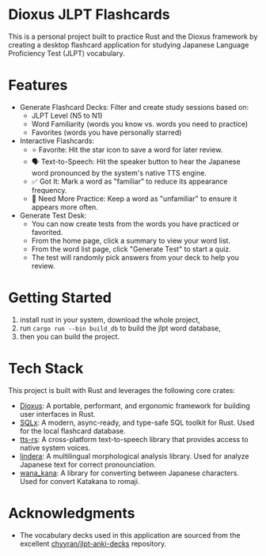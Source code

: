 # Dioxus JLPT Flashcards

This is a personal project built to practice Rust and the Dioxus framework by creating a desktop flashcard application for studying Japanese Language Proficiency Test (JLPT) vocabulary.

# Features
- Generate Flashcard Decks: Filter and create study sessions based on:
    - JLPT Level (N5 to N1)
    - Word Familiarity (words you know vs. words you need to practice)
    - Favorites (words you have personally starred)
- Interactive Flashcards:
    - ⭐️ Favorite: Hit the star icon to save a word for later review.
    - 🗣️ Text-to-Speech: Hit the speaker button to hear the Japanese word pronounced by the system's native TTS engine.
    - ✅ Got It: Mark a word as "familiar" to reduce its appearance frequency.
    - 🔄 Need More Practice: Keep a word as "unfamiliar" to ensure it appears more often.
- Generate Test Desk:
    - You can now create tests from the words you have practiced or favorited.
    - From the home page, click a summary to view your word list.
    - From the word list page, click "Generate Test" to start a quiz.
    - The test will randomly pick answers from your deck to help you review.
 
# Getting Started

1. install rust in your system, download the whole project, 
2. run `cargo run --bin build_db` to build the jlpt word database, 
3. then you can build the project.

# Tech Stack
This project is built with Rust and leverages the following core crates:

- [Dioxus](https://docs.rs/dioxus/latest/dioxus/index.html): A portable, performant, and ergonomic framework for building user interfaces in Rust.
- [SQLx](https://docs.rs/sqlx/latest/sqlx/index.html): A modern, async-ready, and type-safe SQL toolkit for Rust. Used for the local flashcard database.
- [tts-rs](https://docs.rs/tts/latest/tts/): A cross-platform text-to-speech library that provides access to native system voices.
- [lindera](https://github.com/lindera/lindera): A multilingual morphological analysis library. Used for analyze Japanese text for correct pronounciation.
- [wana_kana](https://github.com/PSeitz/wana_kana_rust): A library for converting between Japanese characters. Used for convert Katakana to romaji.

# Acknowledgments

- The vocabulary decks used in this application are sourced from the excellent [chyyran/jlpt-anki-decks](https://github.com/chyyran/jlpt-anki-decks) repository.